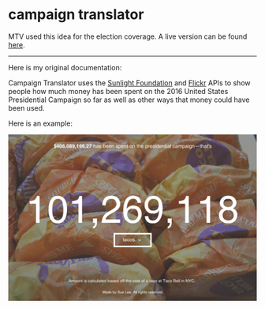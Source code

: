 # campaign translator

MTV used this idea for the election coverage. A live version can be found [here][here].

[here]: http://www.electthis.com/money

---
Here is my original documentation: 

Campaign Translator uses the [Sunlight Foundation][Sunlight Foundation] and [Flickr][Flickr] APIs to show people how much money has been spent on the 2016 United States Presidential Campaign so far as well as other ways that money could have been used. 

[Sunlight Foundation]: http://sunlightfoundation.com/
[Flickr]: http://www.flickr.com

Here is an example:

![tacos](images/tacos.png)